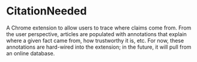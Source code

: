 CitationNeeded
==============

A Chrome extension to allow users to trace where claims come from. From the user perspective, articles are populated with
annotations that explain where a given fact came from, how trustworthy it is, etc. For now, these annotations are hard-wired into
the extension; in the future, it will pull from an online database.
